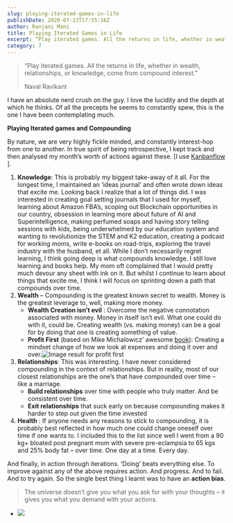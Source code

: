 ```yaml
---
slug: playing-iterated-games-in-life
publishDate: 2020-07-13T17:55:16Z
author: Ranjani Mani
title: Playing Iterated Games in Life 
excerpt: “Play iterated games. All the returns in life, whether in wealth, relationships, or knowledge, come from compound interest.” Naval Ravikant I have an absolute nerd crush on the guy. I love the lucidity and the depth at which he thinks. Of all the precepts he seems to constantly spew, this is the one I have  ... 
category: 7
---
```


> “Play iterated games. All the returns in life, whether in wealth, relationships, or knowledge, come from compound interest.” 
> 
> Naval Ravikant

I have an absolute nerd crush on the guy. I love the lucidity and the depth at which he thinks. Of all the precepts he seems to constantly spew, this is the one I have been contemplating much.

**Playing Iterated games and Compounding**

By nature, we are very highly fickle minded, and constantly interest-hop from one to another. In true spirit of being retrospective, I kept track and then analysed my month’s worth of actions against these. \[I use [Kanbanflow ](https://kanbanflow.com/board/29fa73fb1e1e11d347b872ad6b7abda8)\].

1. **Knowledge**: This is probably my biggest take-away of it all. For the longest time, I maintained an ‘ideas journal’ and often wrote down ideas that excite me. Looking back I realize that a lot of things did. I was interested in creating goal setting journals that I used for myself, learning about Amazon FBA’s, scoping out Blockchain opportunities in our country, obsession in learning more about future of AI and Superintelligence, making perfumed soaps and having story telling sessions with kids, being underwhelmed by our education system and wanting to revolutionize the STEM and K2 education, creating a podcast for working moms, write e-books on road-trips, exploring the travel industry with the husband, et all. While I don’t necessarily regret learning, I think going deep is what compounds knowledge. I still love learning and books help. My mom oft complained that I would pretty much devour any sheet with ink on it. But whilst I continue to learn about things that excite me, I think I will focus on sprinting down a path that compounds over time.
2. **Wealth** – Compounding is the greatest known secret to wealth. Money is the greatest leverage to, well, making more money.  
   * **Wealth Creation isn’t evil** : Overcome the negative connotation associated with money. Money in itself isn’t evil. What one could do with it, could be. Creating wealth (vs. making money) can be a goal for by doing that one is creating something of value.  
   * **Profit First** (based on Mike Michalowicz’ awesome [book](https://www.amazon.in/Profit-First-Transform-Cash-Eating-Money-Making-ebook/dp/B01HCGYTH4)): Creating a mindset change of how we look at expenses and doing it over and over.![Image result for profit first](https://i0.wp.com/rmukeshgupta.com/wp-content/uploads/2015/01/Profit-First-formula.png?resize=533%2C267)
3. **Relationships**: This was interesting. I have never considered compounding in the context of relationships. But in reality, most of our closest relationships are the one’s that have compounded over time – like a marriage.  
   * **Build relationships** over time with people who truly matter. And be consistent over time.  
   * **Exit relationships** that suck early on because compounding makes it harder to step out given the time invested
4. **Health** : If anyone needs any reasons to stick to compounding, it is probably best reflected in how much one could change oneself over time if one wants to. I included this to the list since well I went from a 90 kg+ bloated post pregnant mom with severe pre-eclampsia to 65 kgs and 25% body fat – over time. One day at a time. Every day.

And finally, in action through iterations. ‘Doing’ beats everything else. To improve against any of the above requires action. And progress. And to fail. And to try again. So the single best thing I learnt was to have an **action bias**.

> The universe doesn’t give you what you ask for with your thoughts – it gives you what you demand with your actions.

* ![](https://i0.wp.com/ranjanimani.com/wp-content/uploads/2020/07/Playingiteratedgames-1.jpg?resize=1024%2C640&ssl=1)
